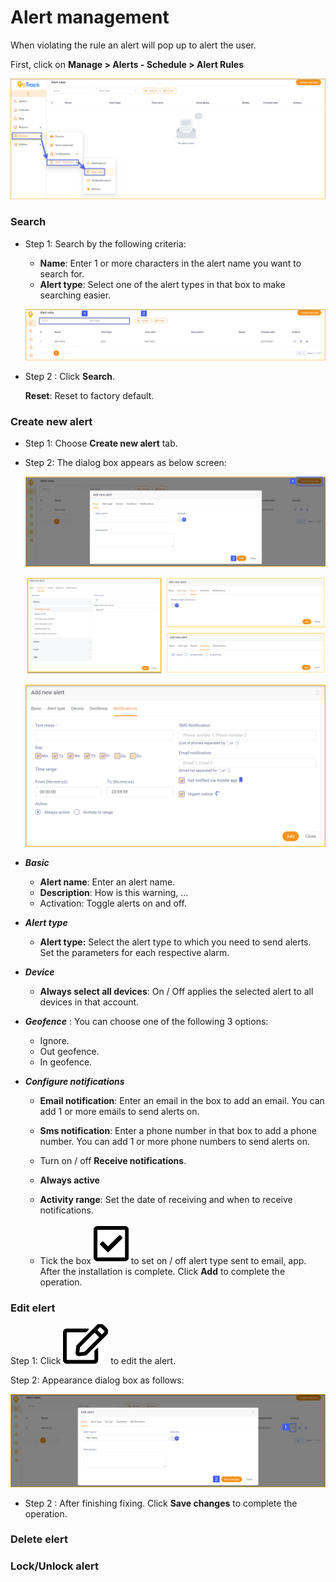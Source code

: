 # Alert management

When violating the rule an alert will pop up to alert the user.

First, click on **Manage > Alerts - Schedule > Alert Rules**

<span style="display:block;text-align:left">![active device ](/docs/assets/images/web-english/notifications/alerts-rules.png)

### Search
* Step 1: Search by the following criteria:

    * **Name**: Enter 1 or more characters in the alert name you want to search for.
    * **Alert type**: Select one of the alert types in that box to make searching easier.

    <span style="display:block;text-align:left">![active device ](/docs/assets/images/web-english/notifications/search-alert-rules.jpg)

* Step 2 : Click **Search**.

    **Reset**: Reset to factory default.

### Create new alert

* Step 1: Choose **Create new alert** tab.

* Step 2: The dialog box appears as below screen:

    <span style="display:block;text-align:left">![active device ](/docs/assets/images/web-english/notifications/add-alert-rules.png)

     <span style="display:block;text-align:left">![active device ](/docs/assets/images/web-english/notifications/add-alert-rules-2.png)

     <span style="display:block;text-align:left">![active device ](/docs/assets/images/web-english/notifications/add-alert-rules-3.png)

* ***Basic***

   * **Alert name**: Enter an alert name.
   * **Description**: How is this warning, ...
   * Activation: Toggle alerts on and off.

* ***Alert type***
   
   * **Alert type:** Select the alert type to which you need to send alerts.
    Set the parameters for each respective alarm.
* ***Device***
   
   * **Always select all devices**: On / Off applies the selected alert to all devices in that account.
* ***Geofence*** : You can choose one of the following 3 options:
    * Ignore.
    * Out geofence.
    * In geofence.

* ***Configure notifications***

    * **Email notification**: Enter an email in the box to add an email. You can add 1 or more emails to send alerts on.

    * **Sms notification**: Enter a phone number in that box to add a phone number. You can add 1 or more phone numbers to send alerts on.

    * Turn on / off **Receive notifications**.

    * **Always active**

    * **Activity range**: Set the date of receiving and when to receive notifications.

    * Tick the box <span class="icon-left svg-filter-tick">![Ok](/docs/assets/images/web-interface/icon/SVG/check-square.svg) to set on / off alert type sent to email, app. After the installation is complete. 
    Click **Add** to complete the operation.

### Edit elert

Step 1: Click <span class="icon-left svg-filter-info">![Ok](/docs/assets/images/web-interface/icon/SVG/edit.svg) to edit the alert.

Step 2: Appearance dialog box as follows:

<span style="display:block;text-align:left">![active device ](/docs/assets/images/web-english/notifications/edit-alert.png)

* Step 2 : After finishing fixing. Click **Save changes** to complete the operation.

### Delete elert

### Lock/Unlock alert